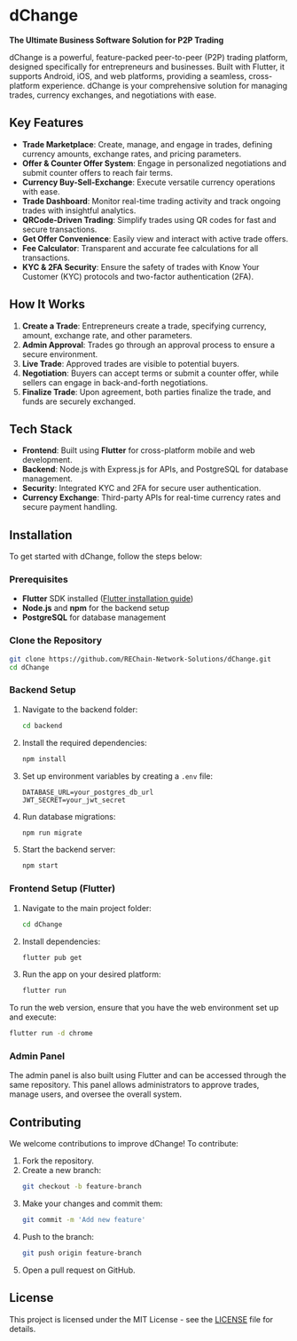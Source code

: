 
# dChange

**The Ultimate Business Software Solution for P2P Trading**

dChange is a powerful, feature-packed peer-to-peer (P2P) trading platform, designed specifically for entrepreneurs and businesses. Built with Flutter, it supports Android, iOS, and web platforms, providing a seamless, cross-platform experience. dChange is your comprehensive solution for managing trades, currency exchanges, and negotiations with ease.

## Key Features

- **Trade Marketplace**: Create, manage, and engage in trades, defining currency amounts, exchange rates, and pricing parameters.
- **Offer & Counter Offer System**: Engage in personalized negotiations and submit counter offers to reach fair terms.
- **Currency Buy-Sell-Exchange**: Execute versatile currency operations with ease.
- **Trade Dashboard**: Monitor real-time trading activity and track ongoing trades with insightful analytics.
- **QRCode-Driven Trading**: Simplify trades using QR codes for fast and secure transactions.
- **Get Offer Convenience**: Easily view and interact with active trade offers.
- **Fee Calculator**: Transparent and accurate fee calculations for all transactions.
- **KYC & 2FA Security**: Ensure the safety of trades with Know Your Customer (KYC) protocols and two-factor authentication (2FA).

## How It Works

1. **Create a Trade**: Entrepreneurs create a trade, specifying currency, amount, exchange rate, and other parameters.
2. **Admin Approval**: Trades go through an approval process to ensure a secure environment.
3. **Live Trade**: Approved trades are visible to potential buyers.
4. **Negotiation**: Buyers can accept terms or submit a counter offer, while sellers can engage in back-and-forth negotiations.
5. **Finalize Trade**: Upon agreement, both parties finalize the trade, and funds are securely exchanged.

## Tech Stack

- **Frontend**: Built using **Flutter** for cross-platform mobile and web development.
- **Backend**: Node.js with Express.js for APIs, and PostgreSQL for database management.
- **Security**: Integrated KYC and 2FA for secure user authentication.
- **Currency Exchange**: Third-party APIs for real-time currency rates and secure payment handling.

## Installation

To get started with dChange, follow the steps below:

### Prerequisites

- **Flutter** SDK installed ([Flutter installation guide](https://flutter.dev/docs/get-started/install))
- **Node.js** and **npm** for the backend setup
- **PostgreSQL** for database management

### Clone the Repository

```bash
git clone https://github.com/REChain-Network-Solutions/dChange.git
cd dChange
```

### Backend Setup

1. Navigate to the backend folder:
   ```bash
   cd backend
   ```
2. Install the required dependencies:
   ```bash
   npm install
   ```
3. Set up environment variables by creating a `.env` file:
   ```
   DATABASE_URL=your_postgres_db_url
   JWT_SECRET=your_jwt_secret
   ```

4. Run database migrations:
   ```bash
   npm run migrate
   ```

5. Start the backend server:
   ```bash
   npm start
   ```

### Frontend Setup (Flutter)

1. Navigate to the main project folder:
   ```bash
   cd dChange
   ```
2. Install dependencies:
   ```bash
   flutter pub get
   ```
3. Run the app on your desired platform:
   ```bash
   flutter run
   ```

To run the web version, ensure that you have the web environment set up and execute:

```bash
flutter run -d chrome
```

### Admin Panel

The admin panel is also built using Flutter and can be accessed through the same repository. This panel allows administrators to approve trades, manage users, and oversee the overall system.

## Contributing

We welcome contributions to improve dChange! To contribute:

1. Fork the repository.
2. Create a new branch:
   ```bash
   git checkout -b feature-branch
   ```
3. Make your changes and commit them:
   ```bash
   git commit -m 'Add new feature'
   ```
4. Push to the branch:
   ```bash
   git push origin feature-branch
   ```
5. Open a pull request on GitHub.

## License

This project is licensed under the MIT License - see the [LICENSE](LICENSE) file for details.
